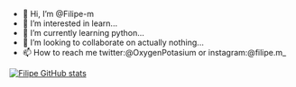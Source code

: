 - 👋 Hi, I’m @Filipe-m
- 👀 I’m interested in learn...
- 🌱 I’m currently learning python...
- 💞️ I’m looking to collaborate on actually nothing...
- 📫 How to reach me twitter:@OxygenPotasium or instagram:@filipe.m_

[![Filipe GitHub stats](https://github-readme-stats.vercel.app/api?username=Filipe-m&show_icons-true&theme-radical)](https://github.com/anuraghazra/github-readme-stats)


<!---
Filipe-m/Filipe-m is a ✨ special ✨ repository because its `README.md` (this file) appears on your GitHub profile.
You can click the Preview link to take a look at your changes.
--->
